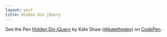 ```yaml
---
layout: post
title: Hidden Div jQuery
---
```


<p data-height="300" data-theme-id="0" data-slug-hash="xYmKZG" data-default-tab="html,result" data-user="katethedev" data-embed-version="2" data-pen-title="Hidden Div jQuery" data-preview="true" class="codepen">See the Pen <a href="https://codepen.io/katethedev/pen/xYmKZG/">Hidden Div jQuery</a> by Kate Shaw (<a href="https://codepen.io/katethedev">@katethedev</a>) on <a href="https://codepen.io">CodePen</a>.</p>
<script async src="https://static.codepen.io/assets/embed/ei.js"></script>
